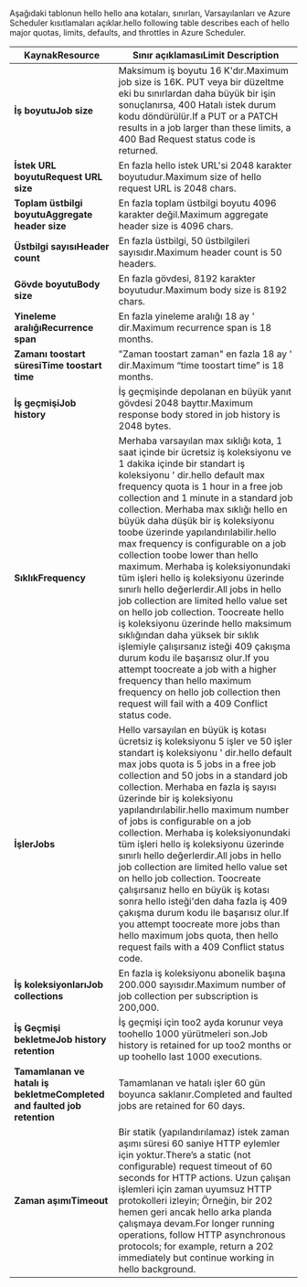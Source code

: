 <span data-ttu-id="74ef2-101">Aşağıdaki tablonun hello hello ana kotaları, sınırları, Varsayılanları ve Azure Scheduler kısıtlamaları açıklar.</span><span class="sxs-lookup"><span data-stu-id="74ef2-101">hello following table describes each of hello major quotas, limits, defaults, and throttles in Azure Scheduler.</span></span>

| <span data-ttu-id="74ef2-102">Kaynak</span><span class="sxs-lookup"><span data-stu-id="74ef2-102">Resource</span></span> | <span data-ttu-id="74ef2-103">Sınır açıklaması</span><span class="sxs-lookup"><span data-stu-id="74ef2-103">Limit Description</span></span> |
| --- | --- |
| <span data-ttu-id="74ef2-104">**İş boyutu**</span><span class="sxs-lookup"><span data-stu-id="74ef2-104">**Job size**</span></span> |<span data-ttu-id="74ef2-105">Maksimum iş boyutu 16 K'dır.</span><span class="sxs-lookup"><span data-stu-id="74ef2-105">Maximum job size is 16K.</span></span> <span data-ttu-id="74ef2-106">PUT veya bir düzeltme eki bu sınırlardan daha büyük bir işin sonuçlanırsa, 400 Hatalı istek durum kodu döndürülür.</span><span class="sxs-lookup"><span data-stu-id="74ef2-106">If a PUT or a PATCH results in a job larger than these limits, a 400 Bad Request status code is returned.</span></span> |
| <span data-ttu-id="74ef2-107">**İstek URL boyutu**</span><span class="sxs-lookup"><span data-stu-id="74ef2-107">**Request URL size**</span></span> |<span data-ttu-id="74ef2-108">En fazla hello istek URL'si 2048 karakter boyutudur.</span><span class="sxs-lookup"><span data-stu-id="74ef2-108">Maximum size of hello request URL is 2048 chars.</span></span> |
| <span data-ttu-id="74ef2-109">**Toplam üstbilgi boyutu**</span><span class="sxs-lookup"><span data-stu-id="74ef2-109">**Aggregate header size**</span></span> |<span data-ttu-id="74ef2-110">En fazla toplam üstbilgi boyutu 4096 karakter değil.</span><span class="sxs-lookup"><span data-stu-id="74ef2-110">Maximum aggregate header size is 4096 chars.</span></span> |
| <span data-ttu-id="74ef2-111">**Üstbilgi sayısı**</span><span class="sxs-lookup"><span data-stu-id="74ef2-111">**Header count**</span></span> |<span data-ttu-id="74ef2-112">En fazla üstbilgi, 50 üstbilgileri sayısıdır.</span><span class="sxs-lookup"><span data-stu-id="74ef2-112">Maximum header count is 50 headers.</span></span> |
| <span data-ttu-id="74ef2-113">**Gövde boyutu**</span><span class="sxs-lookup"><span data-stu-id="74ef2-113">**Body size**</span></span> |<span data-ttu-id="74ef2-114">En fazla gövdesi, 8192 karakter boyutudur.</span><span class="sxs-lookup"><span data-stu-id="74ef2-114">Maximum body size is 8192 chars.</span></span> |
| <span data-ttu-id="74ef2-115">**Yineleme aralığı**</span><span class="sxs-lookup"><span data-stu-id="74ef2-115">**Recurrence span**</span></span> |<span data-ttu-id="74ef2-116">En fazla yineleme aralığı 18 ay ' dir.</span><span class="sxs-lookup"><span data-stu-id="74ef2-116">Maximum recurrence span is 18 months.</span></span> |
| <span data-ttu-id="74ef2-117">**Zamanı toostart süresi**</span><span class="sxs-lookup"><span data-stu-id="74ef2-117">**Time toostart time**</span></span> |<span data-ttu-id="74ef2-118">"Zaman toostart zaman" en fazla 18 ay ' dir.</span><span class="sxs-lookup"><span data-stu-id="74ef2-118">Maximum “time toostart time” is 18 months.</span></span> |
| <span data-ttu-id="74ef2-119">**İş geçmişi**</span><span class="sxs-lookup"><span data-stu-id="74ef2-119">**Job history**</span></span> |<span data-ttu-id="74ef2-120">İş geçmişinde depolanan en büyük yanıt gövdesi 2048 bayttır.</span><span class="sxs-lookup"><span data-stu-id="74ef2-120">Maximum response body stored in job history is 2048 bytes.</span></span> |
| <span data-ttu-id="74ef2-121">**Sıklık**</span><span class="sxs-lookup"><span data-stu-id="74ef2-121">**Frequency**</span></span> |<span data-ttu-id="74ef2-122">Merhaba varsayılan max sıklığı kota, 1 saat içinde bir ücretsiz iş koleksiyonu ve 1 dakika içinde bir standart iş koleksiyonu ' dir.</span><span class="sxs-lookup"><span data-stu-id="74ef2-122">hello default max frequency quota is 1 hour in a free job collection and 1 minute in a standard job collection.</span></span> <span data-ttu-id="74ef2-123">Merhaba max sıklığı hello en büyük daha düşük bir iş koleksiyonu toobe üzerinde yapılandırılabilir.</span><span class="sxs-lookup"><span data-stu-id="74ef2-123">hello max frequency is configurable on a job collection toobe lower than hello maximum.</span></span> <span data-ttu-id="74ef2-124">Merhaba iş koleksiyonundaki tüm işleri hello iş koleksiyonu üzerinde sınırlı hello değerlerdir.</span><span class="sxs-lookup"><span data-stu-id="74ef2-124">All jobs in hello job collection are limited hello value set on hello job collection.</span></span> <span data-ttu-id="74ef2-125">Toocreate hello iş koleksiyonu üzerinde hello maksimum sıklığından daha yüksek bir sıklık işlemiyle çalışırsanız isteği 409 çakışma durum kodu ile başarısız olur.</span><span class="sxs-lookup"><span data-stu-id="74ef2-125">If you attempt toocreate a job with a higher frequency than hello maximum frequency on hello job collection then request will fail with a 409 Conflict status code.</span></span> |
| <span data-ttu-id="74ef2-126">**İşler**</span><span class="sxs-lookup"><span data-stu-id="74ef2-126">**Jobs**</span></span> |<span data-ttu-id="74ef2-127">Hello varsayılan en büyük iş kotası ücretsiz iş koleksiyonu 5 işler ve 50 işler standart iş koleksiyonu ' dir.</span><span class="sxs-lookup"><span data-stu-id="74ef2-127">hello default max jobs quota is 5 jobs in a free job collection and 50 jobs in a standard job collection.</span></span> <span data-ttu-id="74ef2-128">Merhaba en fazla iş sayısı üzerinde bir iş koleksiyonu yapılandırılabilir.</span><span class="sxs-lookup"><span data-stu-id="74ef2-128">hello maximum number of jobs is configurable on a job collection.</span></span> <span data-ttu-id="74ef2-129">Merhaba iş koleksiyonundaki tüm işleri hello iş koleksiyonu üzerinde sınırlı hello değerlerdir.</span><span class="sxs-lookup"><span data-stu-id="74ef2-129">All jobs in hello job collection are limited hello value set on hello job collection.</span></span> <span data-ttu-id="74ef2-130">Toocreate çalışırsanız hello en büyük iş kotası sonra hello isteği'den daha fazla iş 409 çakışma durum kodu ile başarısız olur.</span><span class="sxs-lookup"><span data-stu-id="74ef2-130">If you attempt toocreate more jobs than hello maximum jobs quota, then hello request fails with a 409 Conflict status code.</span></span> |
| <span data-ttu-id="74ef2-131">**İş koleksiyonları**</span><span class="sxs-lookup"><span data-stu-id="74ef2-131">**Job collections**</span></span> |<span data-ttu-id="74ef2-132">En fazla iş koleksiyonu abonelik başına 200.000 sayısıdır.</span><span class="sxs-lookup"><span data-stu-id="74ef2-132">Maximum number of job collection per subscription is 200,000.</span></span> |
| <span data-ttu-id="74ef2-133">**İş Geçmişi bekletme**</span><span class="sxs-lookup"><span data-stu-id="74ef2-133">**Job history retention**</span></span> |<span data-ttu-id="74ef2-134">İş geçmişi için too2 ayda korunur veya toohello 1000 yürütmeleri son.</span><span class="sxs-lookup"><span data-stu-id="74ef2-134">Job history is retained for up too2 months or up toohello last 1000 executions.</span></span> |
| <span data-ttu-id="74ef2-135">**Tamamlanan ve hatalı iş bekletme**</span><span class="sxs-lookup"><span data-stu-id="74ef2-135">**Completed and faulted job retention**</span></span> |<span data-ttu-id="74ef2-136">Tamamlanan ve hatalı işler 60 gün boyunca saklanır.</span><span class="sxs-lookup"><span data-stu-id="74ef2-136">Completed and faulted jobs are retained for 60 days.</span></span> |
| <span data-ttu-id="74ef2-137">**Zaman aşımı**</span><span class="sxs-lookup"><span data-stu-id="74ef2-137">**Timeout**</span></span> |<span data-ttu-id="74ef2-138">Bir statik (yapılandırılamaz) istek zaman aşımı süresi 60 saniye HTTP eylemler için yoktur.</span><span class="sxs-lookup"><span data-stu-id="74ef2-138">There’s a static (not configurable) request timeout of 60 seconds for HTTP actions.</span></span> <span data-ttu-id="74ef2-139">Uzun çalışan işlemleri için zaman uyumsuz HTTP protokolleri izleyin; Örneğin, bir 202 hemen geri ancak hello arka planda çalışmaya devam.</span><span class="sxs-lookup"><span data-stu-id="74ef2-139">For longer running operations, follow HTTP asynchronous protocols; for example, return a 202 immediately but continue working in hello background.</span></span> |

